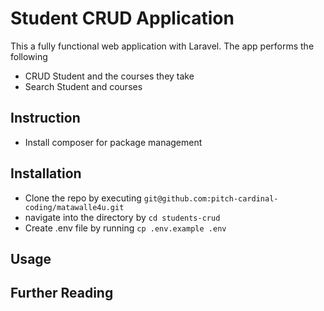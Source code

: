 # Student CRUD Application
This a fully functional web application with Laravel. 
The app performs the following
- CRUD Student and the courses they take
- Search Student and courses

## Instruction
- Install composer for package management

## Installation
- Clone the repo by executing `git@github.com:pitch-cardinal-coding/matawalle4u.git`
- navigate into the directory by `cd students-crud`
- Create .env file by running `cp .env.example .env`

## Usage

## Further Reading
